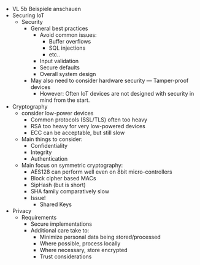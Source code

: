 - VL 5b Beispiele anschauen
- Securing IoT
	- Security
		- General best practices
			- Avoid common issues:
				- Buffer overflows
				- SQL injections
				- etc..
			- Input validation
			- Secure defaults
			- Overall system design
		- May also need to consider hardware security
		  — Tamper-proof devices
			- However: Often IoT devices are not designed with security in mind from the start.
- Cryptography
	- consider low-power devices
		- Common protocols (SSL/TLS) often too heavy
		- RSA too heavy for very low-powered devices
		- ECC can be acceptable, but still slow
	- Main things to consider:
		- Confidentiality
		- Integrity
		- Authentication
	- Main focus on symmetric cryptography:
		- AES128 can perform well even on 8bit micro-controllers
		- Block cipher based MACs
		- SipHash (but is short)
		- SHA family comparatively slow
		- Issue!
			- Shared Keys
- Privacy
	- Requirements
		- Secure implementations
		- Additional care take to:
			- Minimize personal data being stored/processed
			- Where possible, process locally
			- Where necessary, store encrypted
			- Trust considerations